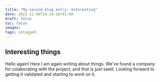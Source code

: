 ```yaml
---
title: "My second blog entry: Interesting"
date: 2022-12-06T14:34:28+01:00
draft: false
toc: false
images:
tags: untagged
---
```


## Interesting things
Hello again! Here I am again writing about things. We've found a company for colaborating with the project, and that is just swell. Looking forward to getting it validated and starting to work on it.